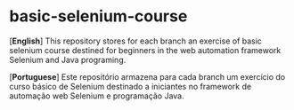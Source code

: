 # basic-selenium-course
[**English**]
This repository stores for each branch an exercise of basic selenium course destined for beginners in the web automation framework Selenium and Java programing. 

[**Portuguese**] Este repositório armazena para cada branch um exercício do curso básico de Selenium destinado a iniciantes no framework de automação web Selenium e programação Java.